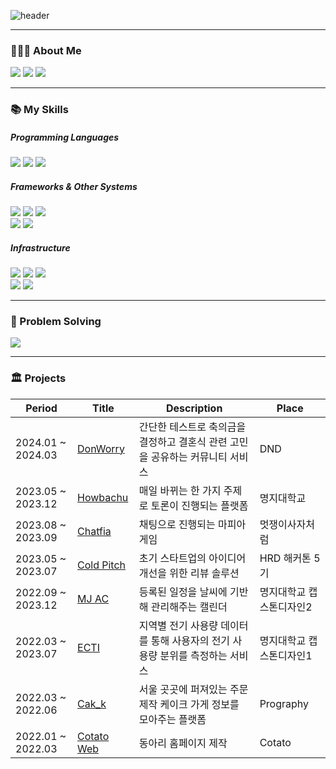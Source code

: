 <!-- capsule render -->
![header](https://capsule-render.vercel.app/api?type=waving&color=1C768F&height=150&section=header&text=🚢%20🛳️%20⛴️&fontSize=90&fontAlign=70) 

***

### 🧑🏻‍💻 About Me
<a href="https://blogeon.tistory.com/"><img src="https://img.shields.io/badge/Blog-000000?style=flat-square&logo=Tistory&logoColor=white"/></a>
<a href="lhg3670@naver.com"><img src="https://img.shields.io/badge/Email-EA4335?style=flat-square&logo=gmail&logoColor=white"/></a>
  <a href="https://hits.seeyoufarm.com"><img src="https://hits.seeyoufarm.com/api/count/incr/badge.svg?url=https%3A%2F%2Fgithub.com%2Fdlrjs2360&count_bg=%231594FD&title_bg=%23080037&icon=googleclassroom.svg&icon_color=%23E7E7E7&title=Visitors&edge_flat=false"/></a>

***
  
### 📚 My Skills
  
##### Programming Languages
<p>
  <img src="https://img.shields.io/badge/Python-3776AB?style=flat-square&logo=Python&logoColor=white">
  <img src="https://img.shields.io/badge/Java-FF7800?style=flat-square&logo=java&logoColor=white">
  <img src="https://img.shields.io/badge/JavaScript-F7DF1E?style=flat-square&logo=JavaScript&logoColor=white">
</p>

##### Frameworks & Other Systems 

<p>
  <img src="https://img.shields.io/badge/Spring boot-6DB33F?style=flat-square&logo=Spring%20Boot&logoColor=white">
  <img src="https://img.shields.io/badge/Node.js-339933?style=flat-square&logo=Node.js&logoColor=white">
  <img src="https://img.shields.io/badge/Express-000000?style=flat-square&logo=Express&logoColor=white">
  <br>
  <img src="https://img.shields.io/badge/MySQL-4479A1?style=flat-square&logo=MySQL&logoColor=white">
  <img src="https://img.shields.io/badge/Redis-%23DD0031.svg?style=flat-square&logo=redis&logoColor=white">
  
</p>

##### Infrastructure
<p>
  <img src="https://img.shields.io/badge/Amazon EC2-FF9900?style=flat-square&logo=Amazon%20EC2&logoColor=white">
  <img src="https://img.shields.io/badge/Amazon RDS-527FFF?style=flat-square&logo=Amazon%20RDS&logoColor=white">
  <img src="https://img.shields.io/badge/Amazon S3-569A31?style=flat-square&logo=Amazon%20S3&logoColor=white">
  <br>
  <img src="https://img.shields.io/badge/Docker-2496ED?style=flat-square&logo=Docker&logoColor=white">
  <img src="https://img.shields.io/badge/Github%20Actions-%232671E5.svg?style=flat-square&logo=githubactions&logoColor=white">

</p>

***

### 🧩 Problem Solving
<img src="http://mazassumnida.wtf/api/v2/generate_badge?boj=dlrjs2360">

***

### 🏛️ Projects
|Period|Title|Description|Place|
|---|---|---|---|
|2024.01 ~ 2024.03|[DonWorry](https://github.com/dnd-side-project/dnd-10th-3-backend)|간단한 테스트로 축의금을 결정하고 결혼식 관련 고민을 공유하는 커뮤니티 서비스|DND|
|2023.05 ~ 2023.12|[Howbachu](https://github.com/HowBaChu/Backend)|매일 바뀌는 한 가지 주제로 토론이 진행되는 플랫폼|명지대학교|
|2023.08 ~ 2023.09|[Chatfia](https://github.com/Techit-Springles)|채팅으로 진행되는 마피아 게임|멋쟁이사자처럼|
|2023.05 ~ 2023.07|[Cold Pitch](https://github.com/MightyLions/Cold_Pitch)|초기 스타트업의 아이디어 개선을 위한 리뷰 솔루션|HRD 해커톤 5기|
|2022.09 ~ 2023.12|[MJ AC](https://github.com/MJU-WC/WC-BACK)|등록된 일정을 날씨에 기반해 관리해주는 캘린더|명지대학교 캡스톤디자인2|
|2022.03 ~ 2023.07|[ECTI](https://github.com/dlrjs2360/Capstone1-ECTI)|지역별 전기 사용량 데이터를 통해 사용자의 전기 사용량 분위를 측정하는 서비스|명지대학교 캡스톤디자인1|
|2022.03 ~ 2022.06|[Cak_k](https://github.com/CAKK-official)|서울 곳곳에 퍼져있는 주문 제작 케이크 가게 정보를 모아주는 플랫폼|Prography|
|2022.01 ~ 2022.03|[Cotato Web](https://github.com/Cotato-Web-Project)|동아리 홈페이지 제작|Cotato|


<!--
### 💻 GitHub

 <a href="https://opgc.me/#/users/dlrjs2360" target="_blank"><img src="https://api.opgc.me/githubs/users/dlrjs2360/tag/?theme=prism" /></a> 

![](./profile-3d-contrib/profile-green-animate.svg)




<br>

  <!-- github graph -->
 <!--[![dlrjs2360's github activity graph](https://github-readme-activity-graph.cyclic.app/graph?username=dlrjs2360&theme=tokyo-night)](https://github.com/dlrjs2360/github-readme-activity-graph)-->

<br>


<a>
  
<!--[![dlrjs2360's GitHub stats](https://github-readme-stats.vercel.app/api?username=dlrjs2360)](https://github.com/dlrjs2360/github-readme-stats)-->
<!--[![GitHub Streak](https://streak-stats.demolab.com/?user=dlrjs2360&theme=dark)](https://git.io/streak-stats)-->
  
</a>
  

